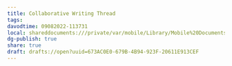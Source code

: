 ```yaml
---
title: Collaborative Writing Thread
tags: 
davodtime: 09082022-113731
local: shareddocuments:///private/var/mobile/Library/Mobile%20Documents/iCloud~md~obsidian/Documents/OBSHIDDIAN/drafts/673AC0E0-679B-4B94-923F-20611E913CEF.md
dg-publish: true
share: true
draft: drafts://open?uuid=673AC0E0-679B-4B94-923F-20611E913CEF
---
```

